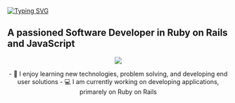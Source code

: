 [![Typing SVG](https://readme-typing-svg.herokuapp.com?font=Fira+Code&weight=800&size=23&duration=7000&pause=1000&color=FFFFFF&background=212121&width=435&lines=%F0%9F%91%8B+Hello+world!+I+am+Juan+David)](https://git.io/typing-svg)

## A passioned Software Developer in Ruby on Rails and JavaScript 
<p align="center">
    <a href="https://skillicons.dev">
        <img src="https://skillicons.dev/icons?i=rails,js" />
    </a>
</p>

<div align="center">
    - 🧠 I enjoy learning new technologies, problem solving, and developing end user solutions
    - 💻 I am currently working on developing applications, primarely on Ruby on Rails
</div>


    
